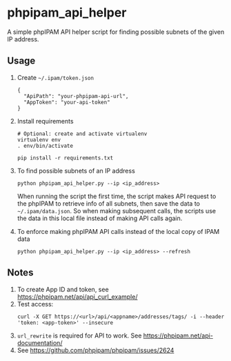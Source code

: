 # phpipam_api_helper

A simple phpIPAM API helper script for finding possible subnets of the given IP address.

## Usage

1. Create `~/.ipam/token.json`
    ```
    {
      "ApiPath": "your-phpipam-api-url",
      "AppToken": "your-api-token"
    }
    ```

2. Install requirements
    ```
    # Optional: create and activate virtualenv
    virtualenv env
    . env/bin/activate

    pip install -r requirements.txt
    ```

3. To find possible subnets of an IP address
    ```
    python phpipam_api_helper.py --ip <ip_address>
    ```
    When running the script the first time, the script makes API request to the phpIPAM to retrieve info of all subnets, then save the data to `~/.ipam/data.json`. So when making subsequent calls, the scripts use the data in this local file instead of making API calls again.

4. To enforce making phpIPAM API calls instead of the local copy of IPAM data
    ```
    python phpipam_api_helper.py --ip <ip_address> --refresh
    ```

## Notes
1. To create App ID and token, see https://phpipam.net/api/api_curl_example/
2. Test access:
    ```
    curl -X GET https://<url>/api/<appname>/addresses/tags/ -i --header 'token: <app-token>' --insecure
    ```
3. `url_rewrite` is required for API to work. See https://phpipam.net/api-documentation/
4. See https://github.com/phpipam/phpipam/issues/2624
